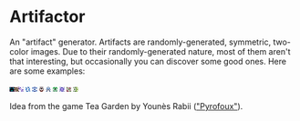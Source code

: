 # Artifactor

An "artifact" generator. Artifacts are randomly-generated, symmetric, two-color images. Due to their randomly-generated nature, most of them aren't that interesting, but occasionally you can discover some good ones. Here are some examples:

<img src="/images/0.bmp"><img src="/images/4.bmp"><img src="/images/20.bmp">
<img src="/images/120.bmp">
<img src="/images/208.bmp">
<img src="/images/366.bmp">
<img src="/images/666.bmp">
<img src="/images/911.bmp">
<img src="/images/709.bmp">
<img src="/images/1621.bmp">
<img src="/images/1663.bmp">

Idea from the game Tea Garden by Younès Rabii (<a href="https://github.com/Pyrofoux">"Pyrofoux"</a>).
